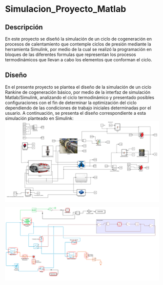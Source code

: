 # Simulacion_Proyecto_Matlab

## Descripción
En este proyecto se diseñó la simulación de un ciclo de cogeneración en procesos de calentamiento que contemple ciclos de presión mediante la herramienta Simulink, por medio de la cual se realizó la programación en bloques de las diferentes formulas que representan los procesos termodinámicos que llevan a cabo los elementos que conforman el ciclo.

## Diseño
En el presente proyecto se plantea el diseño de la simulación de un ciclo Rankine de cogeneración básico, por medio de la interfaz de simulación Matlab/Simulink, analizando el ciclo termodinámico y presentado posibles configuraciones con el fin de determinar la optimización del ciclo dependiendo de las condiciones de trabajo iniciales determinadas por el usuario. A continuación, se presenta el diseño correspondiente a esta simulación planteado en Simulink:
![img](https://github.com/DiegoCoy09/Simulacion_Proyecto_Matlab/blob/main/Img/1.png)

![img](https://github.com/DiegoCoy09/Simulacion_Proyecto_Matlab/blob/main/Img/2.png)

